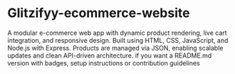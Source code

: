 # Glitzifyy-ecommerce-website
A modular e-commerce web app with dynamic product rendering, live cart integration, and responsive design. Built using HTML, CSS, JavaScript, and Node.js with Express. Products are managed via JSON, enabling scalable updates and clean API-driven architecture. if you want a README.md version with badges, setup instructions or contribution guidelines
